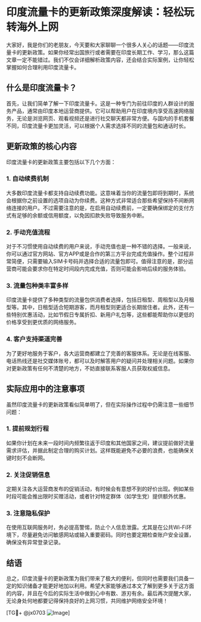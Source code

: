 # 印度流量卡的更新政策深度解读：轻松玩转海外上网

大家好，我是你们的老朋友，今天要和大家聊聊一个很多人关心的话题——印度流量卡的更新政策。如果你经常出国旅行或者需要在印度长期工作、学习，那么这篇文章一定不能错过。我们不仅会详细解析政策内容，还会结合实际案例，让你轻松掌握如何合理利用印度流量卡。

## 什么是印度流量卡？

首先，让我们简单了解一下印度流量卡。这是一种专门为前往印度的人群设计的服务产品，通常由印度本地运营商提供。它可以帮助用户在印度境内享受高速网络服务，无论是浏览网页、观看视频还是进行社交聊天都非常方便。与国内的手机套餐不同，印度流量卡更加灵活，可以根据个人需求选择不同的流量包和通话时长。

## 更新政策的核心内容

印度流量卡的更新政策主要包括以下几个方面：

### 1. 自动续费机制

大多数印度流量卡都支持自动续费功能。这意味着当你的流量包即将到期时，系统会根据你之前设置的选项自动为你续费。这种方式非常适合那些希望保持不间断网络连接的用户。不过需要注意的是，在启用自动续费前，一定要确保绑定的支付方式有足够的余额或信用额度，以免因扣款失败导致服务中断。

### 2. 手动充值流程

对于不习惯使用自动续费的用户来说，手动充值也是一种不错的选择。一般来说，你可以通过官方网站、官方APP或是合作的第三方平台完成充值操作。整个过程非常简便，只需要输入SIM卡号码并选择合适的流量包即可。值得注意的是，部分运营商可能会要求你在特定时间段内完成充值，否则可能会影响后续的服务体验。

### 3. 流量包种类丰富多样

印度流量卡提供了多种类型的流量包供消费者选择，包括日租型、周租型以及月租型等。其中，日租型适合短期游客，而月租型则更适合长期居住者。此外，还有一些特别优惠活动，比如节假日专属折扣、新用户礼包等，这些都能帮助你以更低的价格享受到更优质的网络服务。

### 4. 客户支持渠道完善

为了更好地服务于客户，各大运营商都建立了完善的客服体系。无论是在线客服、电话热线还是社交媒体账号，都可以及时解答用户的疑问并处理相关问题。如果你对更新政策有任何不清楚的地方，不妨直接联系客服人员获取权威信息。

## 实际应用中的注意事项

虽然印度流量卡的更新政策看似简单明了，但在实际操作过程中仍需注意一些细节问题：

### 1. 提前规划行程

如果你计划在未来一段时间内频繁往返于印度和其他国家之间，建议提前做好流量需求评估，并据此制定合理的购买计划。这样既能避免不必要的浪费，也能确保关键时刻不会断网。

### 2. 关注促销信息

定期关注各大运营商发布的促销活动，有时候会有意想不到的好价出现。例如某些时段可能会推出限时买赠活动，或者针对特定群体（如学生党）提供额外优惠。

### 3. 注意隐私保护

在使用互联网服务时，务必提高警惕，防止个人信息泄露。尤其是在公共Wi-Fi环境下，尽量避免访问敏感网站或输入重要密码。同时也要定期检查账户安全设置，确保没有异常登录记录。

## 结语

总之，印度流量卡的更新政策为我们带来了极大的便利，但同时也需要我们具备一定的知识储备才能更好地加以利用。希望大家能够通过本文了解到更多关于这方面的内容，并且在今后的实际生活中做到心中有数、游刃有余。最后再次提醒大家，无论身处何地都要记得保持良好的上网习惯，共同维护网络安全环境！

[TG💪+ @jx0703 ![Image](https://github.com/user-attachments/assets/dbca1d08-cadb-493c-b0ec-ad6f7a83f270)]